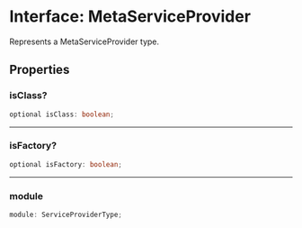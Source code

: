 # Interface: MetaServiceProvider

Represents a MetaServiceProvider type.

## Properties

### isClass?

```ts
optional isClass: boolean;
```

***

### isFactory?

```ts
optional isFactory: boolean;
```

***

### module

```ts
module: ServiceProviderType;
```
